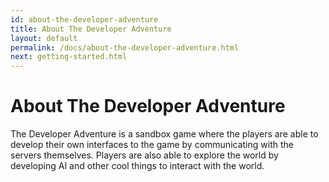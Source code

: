 ```yaml
---
id: about-the-developer-adventure
title: About The Developer Adventure
layout: default
permalink: /docs/about-the-developer-adventure.html
next: getting-started.html
---
```


# [<i class=icon-anchor></i>](#about)<a name="about">About The Developer Adventure</a>

The Developer Adventure is a sandbox game where the players are able to develop their own interfaces to 
the game by communicating with the servers themselves. Players are also able to explore the world by 
developing AI and other cool things to interact with the world.

